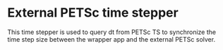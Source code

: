 #  External PETSc time stepper
This time stepper is used to query dt from PETSc TS to synchronize the time step size
between the wrapper app and the external PETSc solver.

